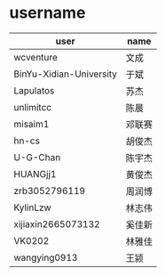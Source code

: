 # username

|user|name|
|---|---|
|wcventure|文成|
|BinYu-Xidian-University|于斌|
|Lapulatos|苏杰|
|unlimitcc|陈晨|
|misaim1|邓联赛|
|hn-cs|胡俊杰|
|U-G-Chan|陈宇杰|
|HUANGjj1|黄俊杰|
|zrb3052796119|周润博|
|KylinLzw|林志伟|
|xijiaxin2665073132|奚佳新|
|VK0202|林雅佳|
|wangying0913|王颍|
